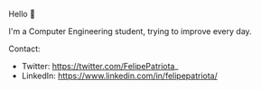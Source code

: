 Hello 👋

I'm a Computer Engineering student, trying to improve every day.


Contact:
* Twitter: https://twitter.com/FelipePatriota_
* LinkedIn: https://www.linkedin.com/in/felipepatriota/

